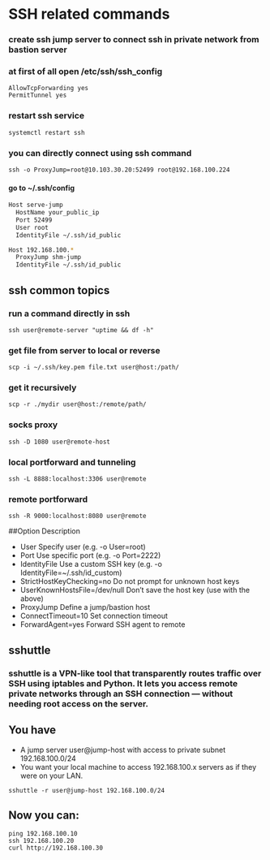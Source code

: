 # SSH related commands

### create ssh jump server to connect ssh in private network from bastion server

### at first of all open /etc/ssh/ssh_config

```
AllowTcpForwarding yes
PermitTunnel yes
```

### restart ssh service 
```
systemctl restart ssh
```

### you can directly connect using ssh command 
```
ssh -o ProxyJump=root@10.103.30.20:52499 root@192.168.100.224
```

#### go to ~/.ssh/config
```bash
Host serve-jump
  HostName your_public_ip
  Port 52499
  User root
  IdentityFile ~/.ssh/id_public

Host 192.168.100.*
  ProxyJump shm-jump
  IdentityFile ~/.ssh/id_public

```


## ssh common topics

### run a command directly in ssh 
```ssh user@remote-server "uptime && df -h"```

### get file from server to local or reverse 
```scp -i ~/.ssh/key.pem file.txt user@host:/path/```
### get it recursively
```scp -r ./mydir user@host:/remote/path/```

### socks proxy 
```ssh -D 1080 user@remote-host```

### local portforward and tunneling 
```ssh -L 8888:localhost:3306 user@remote```

### remote portforward
```ssh -R 9000:localhost:8080 user@remote```


##Option	Description
- User	Specify user (e.g. -o User=root)
- Port	Use specific port (e.g. -o Port=2222)
- IdentityFile	Use a custom SSH key (e.g. -o IdentityFile=~/.ssh/id_custom)
- StrictHostKeyChecking=no	Do not prompt for unknown host keys
- UserKnownHostsFile=/dev/null	Don’t save the host key (use with the above)
- ProxyJump	Define a jump/bastion host
- ConnectTimeout=10	Set connection timeout
- ForwardAgent=yes	Forward SSH agent to remote


## sshuttle
### sshuttle is a VPN-like tool that transparently routes traffic over SSH using iptables and Python. It lets you access remote private networks through an SSH connection — without needing root access on the server.

## You have
- A jump server user@jump-host with access to private subnet 192.168.100.0/24
- You want your local machine to access 192.168.100.x servers as if they were on your LAN.

```sshuttle -r user@jump-host 192.168.100.0/24```

## Now you can:
```
ping 192.168.100.10
ssh 192.168.100.20
curl http://192.168.100.30
```
